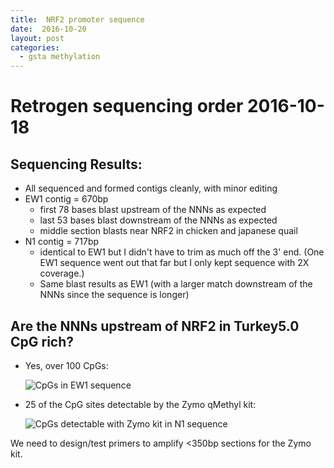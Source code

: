 ```yaml
---
title:  NRF2 promoter sequence
date:  2016-10-20
layout: post
categories:
  - gsta methylation
---
```

# Retrogen sequencing order 2016-10-18

## Sequencing Results:

  * All sequenced and formed contigs cleanly, with minor editing
  * EW1 contig = 670bp
    * first 78 bases blast upstream of the NNNs as expected
    * last 53 bases blast downstream of the NNNs as expected
    * middle section blasts near NRF2 in chicken and japanese quail
  * N1 contig = 717bp
    * identical to EW1 but I didn't have to trim as much off the 3' end. (One EW1 sequence went out that far but I only kept sequence with 2X coverage.)
    * Same blast results as EW1 (with a larger match downstream of the NNNs since the sequence is longer)

## Are the NNNs upstream of NRF2 in Turkey5.0 CpG rich?

  * Yes, over 100 CpGs:

    ![CpGs in EW1 sequence][image1]

  * 25 of the CpG sites detectable by the Zymo qMethyl kit:

    ![CpGs detectable with Zymo kit in N1 sequence][image2]

We need to design/test primers to amplify <350bp sections for the Zymo kit.

[image1]: {{site.image_path}}All_EW1_Consensus_CpGs.png
[image2]: {{site.image_path}}All_N1_Consensus_Zymo_CpGs.png
